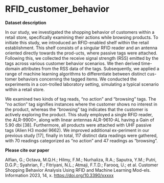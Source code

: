 # RFID_customer_behavior

**Dataset description**

In our study, we investigated the shopping behavior of customers within a retail store, specifically examining their actions while browsing products. To initiate this study, we introduced an RFID-enabled shelf within the retail establishment. This shelf consists of a singular RFID reader and an antenna oriented directly towards the prod-ucts, where passive tags were attached. Following this, we collected the receive signal strength (RSS) emitted by the tags across various customer behavior scenarios. We then derived time-domain attributes from the RSS data of the tags. Subsequently, we applied a range of machine learning algorithms to differentiate between distinct cus-tomer behaviors concerning the tagged items. We conducted the experiments in a con-trolled laboratory setting, simulating a typical scenario within a retail store. 

We examined two kinds of tag reads, “no action” and “browsing” tags. The “no action” tag signifies instances where the customer shows no interest in the product, whereas the “browsing” tag indicates that the customer is actively exploring the product. This study employed a single RFID reader, the ALR-9900+, along with linear antennas ALR-9610-AL having a Gain of 5.90 dbi [38]. Furthermore, all products were attached with UHF passive tags (Alien H3 model 9662). We improved additional ex-periment in our previous study [17], finally in total, 117 distinct data readings were gathered, with 70 readings categorized as “no action” and 47 readings as “browsing”.


**Please cite our paper**

Alfian, G.; Octava, M.Q.H.; Hilmy, F.M.; Nurhaliza, R.A.; Saputra, Y.M.; Putri, D.G.P.; Syahrian, F.; Fitriyani, N.L.; Atmaji, F.T.D.; Farooq, U.; et al. Customer Shopping Behavior Analysis Using RFID and Machine Learning Mod-els. Information 2023, 14, x. https://doi.org/10.3390/xxxxx
